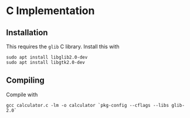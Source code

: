 # C Implementation

## Installation

This requires the `glib` C library.
Install this with

```shell
sudo apt install libglib2.0-dev
sudo apt install libgtk2.0-dev
```

## Compiling

Compile with

```shell
gcc calculator.c -lm -o calculator `pkg-config --cflags --libs glib-2.0`
```